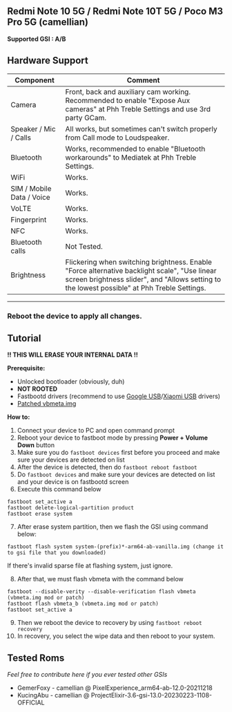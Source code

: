 ## Redmi Note 10 5G / Redmi Note 10T 5G / Poco M3 Pro 5G (camellian)

**Supported GSI : A/B**

## Hardware Support

| Component                 |      Comment                                              |
|---------------------------|-----------------------------------------------------------|
| Camera                    | Front, back and auxiliary cam working. Recommended to enable "Expose Aux cameras" at Phh Treble Settings and use 3rd party GCam. |
| Speaker / Mic / Calls     | All works, but sometimes can't switch properly from Call mode to Loudspeaker.  |
| Bluetooth                 | Works, recommended to enable "Bluetooth workarounds" to Mediatek at Phh Treble Settings. |
| WiFi                      | Works.                                                    |
| SIM / Mobile Data / Voice | Works.                                                    |
| VoLTE                     | Works.                                               |
| Fingerprint               | Works.                                                    |
| NFC                       | Works.                                                    |
| Bluetooth calls           | Not Tested.                                               |
| Brightness                | Flickering when switching brightness. Enable "Force alternative backlight scale", "Use linear screen brightness slider", and "Allows setting to the lowest possible" at Phh Treble Settings. |
---

### Reboot the device to apply all changes.

## Tutorial

**!! THIS WILL ERASE YOUR INTERNAL DATA !!**

**Prerequisite:**
* Unlocked bootloader (obviously, duh)
* **NOT ROOTED**
* Fastbootd drivers (recommend to use [Google USB](https://developer.android.com/studio/run/win-usb)/[Xiaomi USB](https://developer.android.com/studio/run/oem-usb) drivers)
* [Patched vbmeta.img](https://t.me/pocom3proofficial/26442)

**How to:**
1. Connect your device to PC and open command prompt
2. Reboot your device to fastboot mode by pressing **Power + Volume Down** button
3. Make sure you do `fastboot devices` first before you proceed and make sure your devices are detected on list
4. After the device is detected, then do `fastboot reboot fastboot`
5. Do `fastboot devices` and make sure your devices are detected on list and your device is on fastbootd screen
6. Execute this command below
```
fastboot set_active a
fastboot delete-logical-partition product
fastboot erase system
```
7. After erase system partition, then we flash the GSI using command below:

```
fastboot flash system system-(prefix)*-arm64-ab-vanilla.img (change it to gsi file that you downloaded)
```

If there's invalid sparse file at flashing system, just ignore.

8. After that, we must flash vbmeta with the command below
```
fastboot --disable-verity --disable-verification flash vbmeta (vbmeta.img mod or patch)
fastboot flash vbmeta_b (vbmeta.img mod or patch)
fastboot set_active a
```
9. Then we reboot the device to recovery by using `fastboot reboot recovery`
10. In recovery, you select the wipe data and then reboot to your system.


## Tested Roms
*Feel free to contribute here if you ever tested other GSIs*
* GemerFoxy - camellian @ PixelExperience_arm64-ab-12.0-20211218
* KucingAbu - camellian @
ProjectElixir-3.6-gsi-13.0-20230223-1108-OFFICIAL